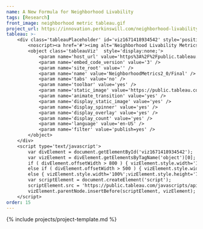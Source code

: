 ```yaml
---
name: A New Formula for Neighborhood Livability
tags: [Research]
front_image: neighborhood metric tableau.gif
project_url: https://innovation.perkinswill.com/neighborhood-livability/
tableau: >-
    <div class='tableauPlaceholder' id='viz1671418934542' style='position: relative'>
        <noscript><a href='#'><img alt='Neighborhood Livability Metrics Dashboard ' src='https://public.tableau.com/static/images/Ne/NeighborhoodMetrics2_0/Final/1_rss.png' style='border: none' /></a></noscript>
        <object class='tableauViz'  style='display:none;'>
            <param name='host_url' value='https%3A%2F%2Fpublic.tableau.com%2F' /> 
            <param name='embed_code_version' value='3' /> 
            <param name='site_root' value='' />
            <param name='name' value='NeighborhoodMetrics2_0/Final' />
            <param name='tabs' value='no' />
            <param name='toolbar' value='yes' />
            <param name='static_image' value='https://public.tableau.com/static/images/Ne/NeighborhoodMetrics2_0/Final/1.png' /> 
            <param name='animate_transition' value='yes' />
            <param name='display_static_image' value='yes' />
            <param name='display_spinner' value='yes' />
            <param name='display_overlay' value='yes' />
            <param name='display_count' value='yes' />
            <param name='language' value='en-US' />
            <param name='filter' value='publish=yes' />
        </object>
    </div> 
    <script type='text/javascript'>                    
        var divElement = document.getElementById('viz1671418934542');                    
        var vizElement = divElement.getElementsByTagName('object')[0];                    
        if ( divElement.offsetWidth > 800 ) { vizElement.style.width='100%';vizElement.style.height=(divElement.offsetWidth*0.75)+'px';} 
        else if ( divElement.offsetWidth > 500 ) { vizElement.style.width='100%';vizElement.style.height=(divElement.offsetWidth*0.75)+'px';} 
        else { vizElement.style.width='100%';vizElement.style.height='727px';}                     
        var scriptElement = document.createElement('script');                    
        scriptElement.src = 'https://public.tableau.com/javascripts/api/viz_v1.js';                    
        vizElement.parentNode.insertBefore(scriptElement, vizElement);                
    </script>
order: 15
---
```


{% include projects/project-template.md %}